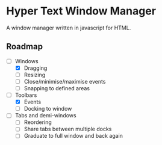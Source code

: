 # Hyper Text Window Manager
A window manager written in javascript for HTML.

## Roadmap
- [ ] Windows
	- [X] Dragging
	- [ ] Resizing
	- [ ] Close/minimise/maximise events
	- [ ] Snapping to defined areas
- [ ] Toolbars
	- [X] Events
	- [ ] Docking to window
- [ ] Tabs and demi-windows
	- [ ] Reordering
	- [ ] Share tabs between multiple docks
	- [ ] Graduate to full window and back again
